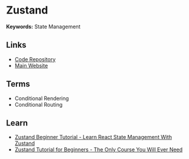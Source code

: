 # Zustand

**Keywords:** State Management

## Links

- [Code Repository](https://github.com/pmndrs/zustand)
- [Main Website](https://zustand-demo.pmnd.rs)

## Terms

- Conditional Rendering
- Conditional Routing

## Learn

- [Zustand Beginner Tutorial - Learn React State Management With Zustand](https://youtube.com/watch?v=-Y8brhQKvtA)
- [Zustand Tutorial for Beginners - The Only Course You Will Ever Need](https://youtube.com/watch?v=AYO4qHAnLQI)

<!--
## Good Examples

https://github.com/midday-ai/midday/tree/main/apps/dashboard/src/store
https://github.com/akrindev/smeduverse-gemini/tree/main/src/store
https://github.com/igloo-4002/urbanflo-vite/tree/develop/src/zustand

https://github.com/larasouto/magazine-publisher-controller/blob/master/frontend/src/stores/useCartStore.ts
https://github.com/apache/incubator-answer/blob/main/ui/src/stores/toast.ts
https://github.com/windranger-io/mantle-xyz/blob/main/apps/lsp/src/hooks/useToast.ts
https://github.com/ProjectXfire/trello-clone/blob/main/shared/states/useSidebar.tsx
https://github.com/lucadard/mercadogame/blob/main/src/hooks/useModal.tsx
-->
